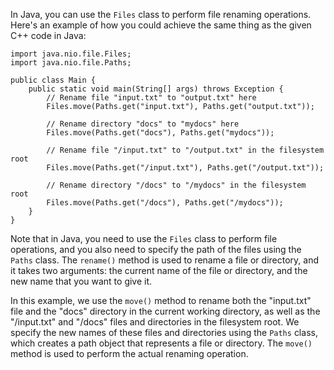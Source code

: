 In Java, you can use the `Files` class to perform file renaming operations. Here's an example of how you could achieve the same thing as the given C++ code in Java:
```
import java.nio.file.Files;
import java.nio.file.Paths;

public class Main {
    public static void main(String[] args) throws Exception {
        // Rename file "input.txt" to "output.txt" here
        Files.move(Paths.get("input.txt"), Paths.get("output.txt"));
        
        // Rename directory "docs" to "mydocs" here
        Files.move(Paths.get("docs"), Paths.get("mydocs"));
        
        // Rename file "/input.txt" to "/output.txt" in the filesystem root
        Files.move(Paths.get("/input.txt"), Paths.get("/output.txt"));
        
        // Rename directory "/docs" to "/mydocs" in the filesystem root
        Files.move(Paths.get("/docs"), Paths.get("/mydocs"));
    }
}
```
Note that in Java, you need to use the `Files` class to perform file operations, and you also need to specify the path of the files using the `Paths` class. The `rename()` method is used to rename a file or directory, and it takes two arguments: the current name of the file or directory, and the new name that you want to give it.

In this example, we use the `move()` method to rename both the "input.txt" file and the "docs" directory in the current working directory, as well as the "/input.txt" and "/docs" files and directories in the filesystem root. We specify the new names of these files and directories using the `Paths` class, which creates a path object that represents a file or directory. The `move()` method is used to perform the actual renaming operation.
